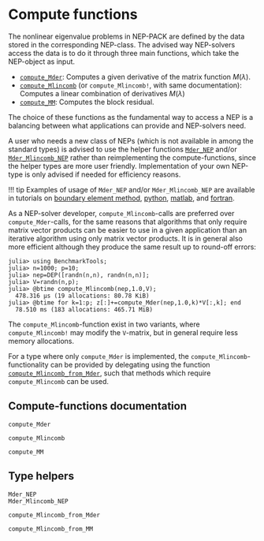 # Compute functions


The nonlinear eigenvalue problems in NEP-PACK are defined
by the data stored in the corresponding NEP-class.
The advised way NEP-solvers access the data is to do it
through three main functions,
which take the NEP-object as input.
* [`compute_Mder`](@ref): Computes a given derivative of the matrix function $M(λ)$.
* [`compute_Mlincomb`](@ref) (or `compute_Mlincomb!`, with same documentation): Computes a linear combination of derivatives $M(λ)$
* [`compute_MM`](@ref): Computes the block residual.

The choice of these functions as the fundamental way
to access a NEP is a balancing between what applications
can provide and NEP-solvers need.

A user who needs a new class of NEPs (which is
not available in among the standard types)
is advised to use the helper functions
[`Mder_NEP`](@ref) and/or
[`Mder_Mlincomb_NEP`](@ref) rather than
reimplementing the compute-functions, since
the helper types are more user friendly.
Implementation of your own NEP-type is only
advised if needed for efficiency reasons.

!!! tip
    Examples of usage of `Mder_NEP` and/or `Mder_Mlincomb_NEP` are available in
    tutorials on [boundary element method](bemtutorial.md), [python](tutorial_call_python.md),
    [matlab](tutorial_matlab1.md), and [fortran](tutorial_fortran1.md).

As a NEP-solver developer,
`compute_Mlincomb`-calls are preferred over
`compute_Mder`-calls, for the same reasons that
algorithms that only require matrix vector products can be
easier to use in a given application than an iterative
algorithm using only matrix vector products. It is in general
also more efficient although they produce the same result
up to round-off errors:
```julia-repl
julia> using BenchmarkTools;
julia> n=1000; p=10;
julia> nep=DEP([randn(n,n), randn(n,n)];
julia> V=randn(n,p);
julia> @btime compute_Mlincomb(nep,1.0,V);
  478.316 μs (19 allocations: 80.78 KiB)
julia> @btime for k=1:p; z[:]+=compute_Mder(nep,1.0,k)*V[:,k]; end
  78.510 ms (183 allocations: 465.71 MiB)
```
The `compute_Mlincomb`-function exist in two variants,
where `compute_Mlincomb!` may modify the `V`-matrix,
but in general require less memory allocations.

For a type where only `compute_Mder` is implemented,
the `compute_Mlincomb`-functionality can be provided
by delegating using the function
[`compute_Mlincomb_from_Mder`](@ref), such that
methods which require `compute_Mlincomb` can be used.


## Compute-functions documentation
```@docs
compute_Mder
```

```@docs
compute_Mlincomb
```

```@docs
compute_MM
```


## Type helpers


```@docs
Mder_NEP
Mder_Mlincomb_NEP
```

```@docs
compute_Mlincomb_from_Mder
```
```@docs
compute_Mlincomb_from_MM
```
